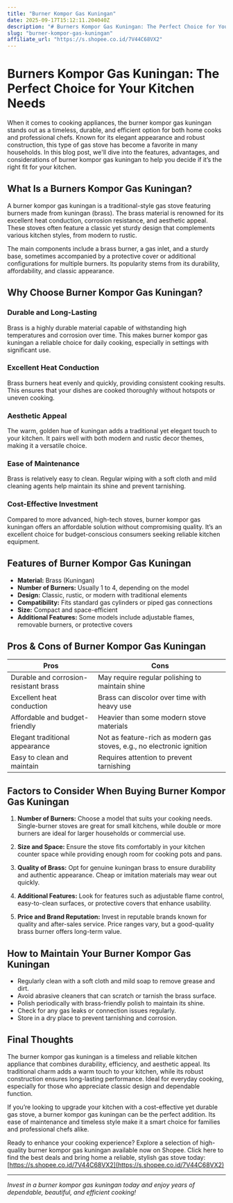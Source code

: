 ```yaml
---
title: "Burner Kompor Gas Kuningan"
date: 2025-09-17T15:12:11.204040Z
description: "# Burners Kompor Gas Kuningan: The Perfect Choice for Your Kitchen Needs..."
slug: "burner-kompor-gas-kuningan"
affiliate_url: "https://s.shopee.co.id/7V44C68VX2"
---
```

# Burners Kompor Gas Kuningan: The Perfect Choice for Your Kitchen Needs

When it comes to cooking appliances, the burner kompor gas kuningan stands out as a timeless, durable, and efficient option for both home cooks and professional chefs. Known for its elegant appearance and robust construction, this type of gas stove has become a favorite in many households. In this blog post, we'll dive into the features, advantages, and considerations of burner kompor gas kuningan to help you decide if it’s the right fit for your kitchen.

## What Is a Burners Kompor Gas Kuningan?

A burner kompor gas kuningan is a traditional-style gas stove featuring burners made from kuningan (brass). The brass material is renowned for its excellent heat conduction, corrosion resistance, and aesthetic appeal. These stoves often feature a classic yet sturdy design that complements various kitchen styles, from modern to rustic.

The main components include a brass burner, a gas inlet, and a sturdy base, sometimes accompanied by a protective cover or additional configurations for multiple burners. Its popularity stems from its durability, affordability, and classic appearance.

## Why Choose Burner Kompor Gas Kuningan?

### Durable and Long-Lasting

Brass is a highly durable material capable of withstanding high temperatures and corrosion over time. This makes burner kompor gas kuningan a reliable choice for daily cooking, especially in settings with significant use.

### Excellent Heat Conduction

Brass burners heat evenly and quickly, providing consistent cooking results. This ensures that your dishes are cooked thoroughly without hotspots or uneven cooking.

### Aesthetic Appeal

The warm, golden hue of kuningan adds a traditional yet elegant touch to your kitchen. It pairs well with both modern and rustic decor themes, making it a versatile choice.

### Ease of Maintenance

Brass is relatively easy to clean. Regular wiping with a soft cloth and mild cleaning agents help maintain its shine and prevent tarnishing.

### Cost-Effective Investment

Compared to more advanced, high-tech stoves, burner kompor gas kuningan offers an affordable solution without compromising quality. It’s an excellent choice for budget-conscious consumers seeking reliable kitchen equipment.

## Features of Burner Kompor Gas Kuningan

- **Material:** Brass (Kuningan)
- **Number of Burners:** Usually 1 to 4, depending on the model
- **Design:** Classic, rustic, or modern with traditional elements
- **Compatibility:** Fits standard gas cylinders or piped gas connections
- **Size:** Compact and space-efficient
- **Additional Features:** Some models include adjustable flames, removable burners, or protective covers

## Pros & Cons of Burner Kompor Gas Kuningan

| **Pros**                                | **Cons**                               |
|-----------------------------------------|----------------------------------------|
| Durable and corrosion-resistant brass | May require regular polishing to maintain shine |
| Excellent heat conduction             | Brass can discolor over time with heavy use |
| Affordable and budget-friendly        | Heavier than some modern stove materials |
| Elegant traditional appearance        | Not as feature-rich as modern gas stoves, e.g., no electronic ignition |
| Easy to clean and maintain            | Requires attention to prevent tarnishing |

## Factors to Consider When Buying Burner Kompor Gas Kuningan

1. **Number of Burners:** Choose a model that suits your cooking needs. Single-burner stoves are great for small kitchens, while double or more burners are ideal for larger households or commercial use.
   
2. **Size and Space:** Ensure the stove fits comfortably in your kitchen counter space while providing enough room for cooking pots and pans.
   
3. **Quality of Brass:** Opt for genuine kuningan brass to ensure durability and authentic appearance. Cheap or imitation materials may wear out quickly.
   
4. **Additional Features:** Look for features such as adjustable flame control, easy-to-clean surfaces, or protective covers that enhance usability.

5. **Price and Brand Reputation:** Invest in reputable brands known for quality and after-sales service. Price ranges vary, but a good-quality brass burner offers long-term value.

## How to Maintain Your Burner Kompor Gas Kuningan

- Regularly clean with a soft cloth and mild soap to remove grease and dirt.
- Avoid abrasive cleaners that can scratch or tarnish the brass surface.
- Polish periodically with brass-friendly polish to maintain its shine.
- Check for any gas leaks or connection issues regularly.
- Store in a dry place to prevent tarnishing and corrosion.

## Final Thoughts

The burner kompor gas kuningan is a timeless and reliable kitchen appliance that combines durability, efficiency, and aesthetic appeal. Its traditional charm adds a warm touch to your kitchen, while its robust construction ensures long-lasting performance. Ideal for everyday cooking, especially for those who appreciate classic design and dependable function.

If you’re looking to upgrade your kitchen with a cost-effective yet durable gas stove, a burner kompor gas kuningan can be the perfect addition. Its ease of maintenance and timeless style make it a smart choice for families and professional chefs alike.

Ready to enhance your cooking experience? Explore a selection of high-quality burner kompor gas kuningan available now on Shopee. Click here to find the best deals and bring home a reliable, stylish gas stove today: [https://s.shopee.co.id/7V44C68VX2](https://s.shopee.co.id/7V44C68VX2)

---

*Invest in a burner kompor gas kuningan today and enjoy years of dependable, beautiful, and efficient cooking!*